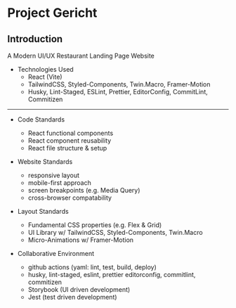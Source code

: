 # Project Gericht

## Introduction

A Modern UI/UX Restaurant Landing Page Website

- Technologies Used
  - React (Vite)
  - TailwindCSS, Styled-Components, Twin.Macro, Framer-Motion
  - Husky, Lint-Staged, ESLint, Prettier, EditorConfig, CommitLint, Commitizen
  <!-- - GitHub Actions, StoryBook, Jest -->

---

- Code Standards

  - React functional components
  - React component reusability
  - React file structure & setup

- Website Standards

  - responsive layout
  - mobile-first approach
  - screen breakpoints (e.g. Media Query)
  - cross-browser compatability

- Layout Standards

  - Fundamental CSS properties (e.g. Flex & Grid)
  - UI Library w/ TailwindCSS, Styled-Components, Twin.Macro
  - Micro-Animations w/ Framer-Motion

- Collaborative Environment
  - github actions (yaml: lint, test, build, deploy)
  - husky, lint-staged, eslint, prettier editorconfig, commitlint, commitizen
  - Storybook (UI driven development)
  - Jest (test driven development)

